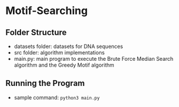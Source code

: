 # Motif-Searching

## Folder Structure
- datasets folder: datasets for DNA sequences
- src folder: algorithm implementations
- main.py: main program to execute the Brute Force Median Search algorithm and the Greedy Motif algorithm

## Running the Program
- sample command: `python3 main.py`
